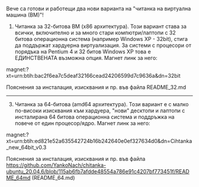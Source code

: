 Вече са готови и работещи два нови варианта на "читанка на виртуална машина (ВМ)"!
1. Читанка за 32-битова ВМ (х86 архитектура).
   Този вариант става за всички, включително и за много стари компютри/лаптопи с 32 битова операционна система (например Windows XP - 32bit), стига да поддържат хардуерна виртуализация. За системи с процесори от порядъка на Pentium 4  и 32 битов Windows XP това е ЕДИНСТВЕНАТА възможна опция.
   Магнет линк за него:
   
magnet:?xt=urn:btih:bac2f6ea7c5deaf32166cead24206599d7c9636a&dn=32bit
   
   Пояснения за инсталация, изисквания и пр. във файла README_32.md

*****************************************************************************************************

3. Читанка за 64-битова (amd64 архитектура).
   Този вариант е с малко по-високи изисквания към хардуера, "нови" десктопи и лаптопи с инсталирана 64 битова операционна система и поддръжка на повече от един процесор/ядро.
   Магнет линк за него:
   
magnet:?xt=urn:btih:ed821e52a635542724b16b242640e0ef327634d0&dn=Cihtanka_new_64bit_v0.3
   
   Пояснения за инсталация, изисквания и пр. във файла https://github.com/YankoNach/chitanka-ubuntu_20.04.6/blob/115ab6fb7afdde48554a786e91c4207bf773451f/README_64md (README_64.md)
